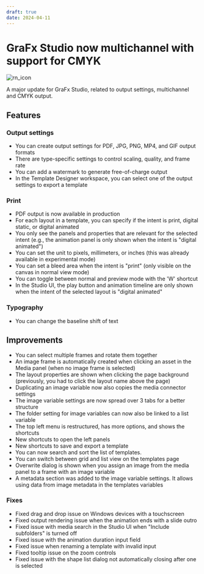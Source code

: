 ```yaml
---
draft: true
date: 2024-04-11
---
```


# GraFx Studio now multichannel with support for CMYK

![rn_icon](https://chilipublishdocs.imgix.net/logos/CHILI_LOGOS_OK-10.svg)

A major update for GraFx Studio, related to output settings, multichannel and CMYK output.

<!-- more -->

## Features

### Output settings

- You can create output settings for PDF, JPG, PNG, MP4, and GIF output formats
- There are type-specific settings to control scaling, quality, and frame rate
- You can add a watermark to generate free-of-charge output
- In the Template Designer workspace, you can select one of the output settings to export a template

### Print

- PDF output is now available in production
- For each layout in a template, you can specify if the intent is print, digital static, or digital animated
- You only see the panels and properties that are relevant for the selected intent (e.g., the animation panel is only shown when the intent is "digital animated")
- You can set the unit to pixels, millimeters, or inches (this was already available in experimental mode)
- You can set a bleed area when the intent is "print" (only visible on the canvas in normal view mode)
- You can toggle between normal and preview mode with the 'W' shortcut
- In the Studio UI, the play button and animation timeline are only shown when the intent of the selected layout is "digital animated"

### Typography

- You can change the baseline shift of text

## Improvements

- You can select multiple frames and rotate them together
- An image frame is automatically created when clicking an asset in the Media panel (when no image frame is selected)
- The layout properties are shown when clicking the page background (previously, you had to click the layout name above the page)
- Duplicating an image variable now also copies the media connector settings
- The image variable settings are now spread over 3 tabs for a better structure
- The folder setting for image variables can now also be linked to a list variable
- The top left menu is restructured, has more options, and shows the shortcuts
- New shortcuts to open the left panels
- New shortcuts to save and export a template
- You can now search and sort the list of templates.
- You can switch between grid and list view on the templates page
- Overwrite dialog is shown when you assign an image from the media panel to a frame with an image variable
- A metadata section was added to the image variable settings. It allows using data from image metadata in the templates variables

### Fixes

- Fixed drag and drop issue on Windows devices with a touchscreen
- Fixed output rendering issue when the animation ends with a slide outro
- Fixed issue with media search in the Studio UI when "Include subfolders" is turned off
- Fixed issue with the animation duration input field
- Fixed issue when renaming a template with invalid input
- Fixed tooltip issue on the zoom controls
- Fixed issue with the shape list dialog not automatically closing after one is selected
